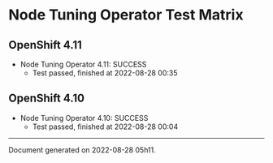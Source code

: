 
Node Tuning Operator Test Matrix
================================

OpenShift 4.11
--------------



* Node Tuning Operator 4.11: SUCCESS
  - Test passed, finished at 2022-08-28 00:35






OpenShift 4.10
--------------



* Node Tuning Operator 4.10: SUCCESS
  - Test passed, finished at 2022-08-28 00:04






---
Document generated on 2022-08-28 05h11.
